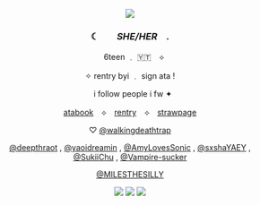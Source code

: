 <p align="center"> <img src="https://64.media.tumblr.com/08748ee2ca512edc84f2e9adeb0ed77b/dc3fa06d170e898e-87/s640x960/6f8df91945230853084e1a9cc52771634792e592.pnj">
  
### <p align="center">  ☾ ⠀⠀  *SHE/HER*  ⠀.
<p align="center"> ⠀ 6teen ﹒ 🇾🇹 ⠀⟡     
<p align="center">✧ rentry byi ﹒ sign ata !
<p align="center"> ⠀i follow people i fw  ✦
<p align="center"> <a href="https://superfgt.atabook.org">atabook</a>　⟡　<a href="https://rentry.co/superfgt">rentry</a>　⟡　<a href="https://superfgt.straw.page">strawpage</a> <br>
<p align="center"> ♡  <a href="https://github.com/walkingdeathtrap">@walkingdeathtrap</a>
<p align="center"> <a href="https://github.com/deepthraot">@deepthraot</a> , <a href="https://github.com/yaoidreamin">@yaoidreamin</a> , <a href="https://github.com/AmyLovesSonic">@AmyLovesSonic</a> , <a href="https://github.com/sxshaYAEY">@sxshaYAEY</a> ,  <a href="https://github.com/SukiiChu">@SukiiChu</a> , <a href="https://github.com/Vampire-sucker">@Vampire-sucker</a>
<p align="center"> <a<p align="center">  <a href="https://github.com/MILESTHESILLY">@MILESTHESILLY</a>
<p align="center"> <a
   <p align="center"> <img src= "https://64.media.tumblr.com/8ae7e7d2ccfdb6387f745b78f679bfde/3911cafc8a6a674c-2f/s100x200/39c52ed5f07ed805a802c3179254fd7354e211d0.gifv">
<img src= "https://64.media.tumblr.com/6d0138584ba7f315487b2c068552c60e/3911cafc8a6a674c-a0/s100x200/0a352697d62dafe4272948962a9aa5bafa087837.gifv">
<img src= "https://64.media.tumblr.com/cc46789a6d8ecbce30b58fbd696b9d5e/3911cafc8a6a674c-9a/s100x200/c4590f6013127fa778c743dd16cb15d133cb3964.gifv"> 
